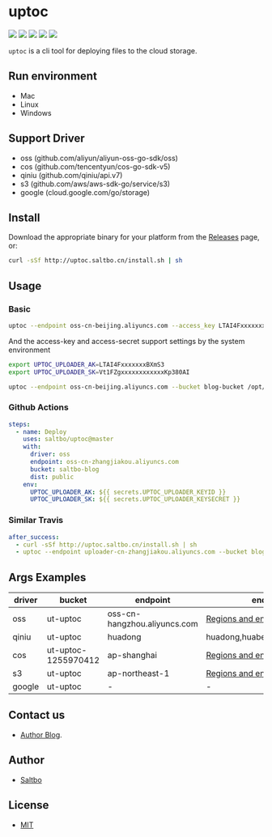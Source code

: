 # uptoc

[![](https://github.com/saltbo/uptoc/workflows/build/badge.svg)](https://github.com/saltbo/uptoc/actions?query=workflow%3Abuild)
[![](https://codecov.io/gh/saltbo/uptoc/branch/master/graph/badge.svg)](https://codecov.io/gh/saltbo/uptoc)
[![](https://api.codacy.com/project/badge/Grade/88817db9b3b04c0293c9d001d574a5ef)](https://app.codacy.com/manual/saltbo/uptoc?utm_source=github.com&utm_medium=referral&utm_content=saltbo/uptoc&utm_campaign=Badge_Grade_Dashboard)
[![](https://img.shields.io/github/v/release/saltbo/uptoc.svg)](https://github.com/saltbo/uptoc/releases)
[![](https://img.shields.io/github/license/saltbo/uptoc.svg)](https://github.com/saltbo/uptoc/blob/master/LICENSE)

`uptoc` is a cli tool for deploying files to the cloud storage.

## Run environment
- Mac
- Linux
- Windows

## Support Driver 
- oss (github.com/aliyun/aliyun-oss-go-sdk/oss)
- cos (github.com/tencentyun/cos-go-sdk-v5)
- qiniu (github.com/qiniu/api.v7)
- s3 (github.com/aws/aws-sdk-go/service/s3)
- google (cloud.google.com/go/storage)

## Install

Download the appropriate binary for your platform from the [Releases](https://github.com/saltbo/uptoc/releases) page, or:

```bash
curl -sSf http://uptoc.saltbo.cn/install.sh | sh
```

## Usage

### Basic
```bash
uptoc --endpoint oss-cn-beijing.aliyuncs.com --access_key LTAI4FxxxxxxxBXmS3 --access_secret Vt1FZgxxxxxxxxxxxxKp380AI --bucket demo-bucket /opt/blog/public
```

And the access-key and access-secret support settings by the system environment
```bash
export UPTOC_UPLOADER_AK=LTAI4FxxxxxxxBXmS3
export UPTOC_UPLOADER_SK=Vt1FZgxxxxxxxxxxxxKp380AI

uptoc --endpoint oss-cn-beijing.aliyuncs.com --bucket blog-bucket /opt/blog/public
```

### Github Actions
```yml
steps:
  - name: Deploy
    uses: saltbo/uptoc@master
    with:
      driver: oss
      endpoint: oss-cn-zhangjiakou.aliyuncs.com
      bucket: saltbo-blog
      dist: public
    env:
      UPTOC_UPLOADER_AK: ${{ secrets.UPTOC_UPLOADER_KEYID }}
      UPTOC_UPLOADER_SK: ${{ secrets.UPTOC_UPLOADER_KEYSECRET }}
```
### Similar Travis 
```yaml
after_success:
  - curl -sSf http://uptoc.saltbo.cn/install.sh | sh
  - uptoc --endpoint uploader-cn-zhangjiakou.aliyuncs.com --bucket blog-bucket public
```

## Args Examples
| driver | bucket | endpoint | endpoint enum |
| -----  | --------- | ------ | ---- |
| oss    | ut-uptoc  | oss-cn-hangzhou.aliyuncs.com | [Regions and endpoints](https://help.aliyun.com/document_detail/31837.html?spm=a2c4g.11186623.2.12.5fdb25b7xyEcuF#concept-zt4-cvy-5db)  |
| qiniu  | ut-uptoc  | huadong |  huadong,huabei,huanan,beimei,xinjiapo  |
| cos    | ut-uptoc-1255970412 | ap-shanghai  |  [Regions and endpoints](https://cloud.tencent.com/document/product/436/6224)  |
| s3     | ut-uptoc | ap-northeast-1  |  [Regions and endpoints](https://docs.aws.amazon.com/general/latest/gr/rande.html#regional-endpoints)  |
| google | ut-uptoc | -  | - |


## Contact us
- [Author Blog](https://saltbo.cn).

## Author
- [Saltbo](https://github.com/saltbo)

## License
- [MIT](https://github.com/saltbo/uptoc/blob/master/LICENSE)

